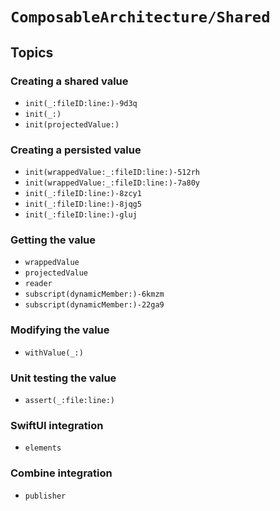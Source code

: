 # ``ComposableArchitecture/Shared``

## Topics

### Creating a shared value

- ``init(_:fileID:line:)-9d3q``
- ``init(_:)``
- ``init(projectedValue:)``

### Creating a persisted value

- ``init(wrappedValue:_:fileID:line:)-512rh``
- ``init(wrappedValue:_:fileID:line:)-7a80y``
- ``init(_:fileID:line:)-8zcy1``
- ``init(_:fileID:line:)-8jqg5``
- ``init(_:fileID:line:)-gluj``

### Getting the value

- ``wrappedValue``
- ``projectedValue``
- ``reader``
- ``subscript(dynamicMember:)-6kmzm``
- ``subscript(dynamicMember:)-22ga9``

### Modifying the value

- ``withValue(_:)``

### Unit testing the value

- ``assert(_:file:line:)``

### SwiftUI integration

- ``elements``

### Combine integration

- ``publisher``
